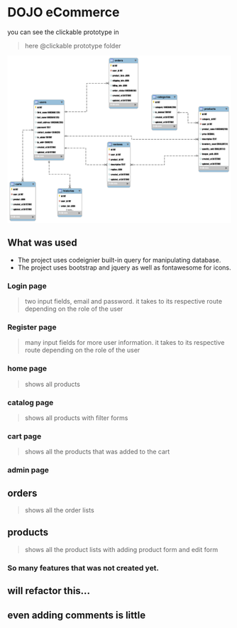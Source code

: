 # DOJO eCommerce

you can see the clickable prototype in
> here @clickable prototype folder

![ERD](https://raw.githubusercontent.com/ronrix/v88-capstone/main/codes/ERD/capstone-ERD.png?token=GHSAT0AAAAAABXRMDOATCRWMM6JIAWEE32EYXZDEBA)

## What was used
- The project uses codeignier built-in query for manipulating database.
- The project uses bootstrap and jquery as well as fontawesome for icons.

### Login page
> two input fields, email and password. it takes to its respective route depending on the role of the user

### Register page
> many input fields for more user information. it takes to its respective route depending on the role of the user

### home page
> shows all products

### catalog page
> shows all products with filter forms

### cart page
> shows all the products that was added to the cart

### admin page
## orders
> shows all the order lists

## products
> shows all the product lists with adding product form and edit form


### So many features that was not created yet.
## will refactor this...
## even adding comments is little

